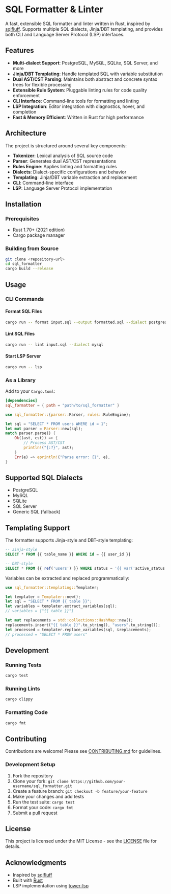 # SQL Formatter & Linter

A fast, extensible SQL formatter and linter written in Rust, inspired by [sqlfluff](https://github.com/sqlfluff/sqlfluff). Supports multiple SQL dialects, Jinja/DBT templating, and provides both CLI and Language Server Protocol (LSP) interfaces.

## Features

- **Multi-dialect Support**: PostgreSQL, MySQL, SQLite, SQL Server, and more
- **Jinja/DBT Templating**: Handle templated SQL with variable substitution
- **Dual AST/CST Parsing**: Maintains both abstract and concrete syntax trees for flexible processing
- **Extensible Rule System**: Pluggable linting rules for code quality enforcement
- **CLI Interface**: Command-line tools for formatting and linting
- **LSP Integration**: Editor integration with diagnostics, hover, and completion
- **Fast & Memory Efficient**: Written in Rust for high performance

## Architecture

The project is structured around several key components:

- **Tokenizer**: Lexical analysis of SQL source code
- **Parser**: Generates dual AST/CST representations
- **Rules Engine**: Applies linting and formatting rules
- **Dialects**: Dialect-specific configurations and behavior
- **Templating**: Jinja/DBT variable extraction and replacement
- **CLI**: Command-line interface
- **LSP**: Language Server Protocol implementation

## Installation

### Prerequisites

- Rust 1.70+ (2021 edition)
- Cargo package manager

### Building from Source

```bash
git clone <repository-url>
cd sql_formatter
cargo build --release
```

## Usage

### CLI Commands

#### Format SQL Files

```bash
cargo run -- format input.sql --output formatted.sql --dialect postgresql
```

#### Lint SQL Files

```bash
cargo run -- lint input.sql --dialect mysql
```

#### Start LSP Server

```bash
cargo run -- lsp
```

### As a Library

Add to your `Cargo.toml`:

```toml
[dependencies]
sql_formatter = { path = "path/to/sql_formatter" }
```

```rust
use sql_formatter::{parser::Parser, rules::RuleEngine};

let sql = "SELECT * FROM users WHERE id = 1";
let mut parser = Parser::new(sql);
match parser.parse() {
    Ok((ast, cst)) => {
        // Process AST/CST
        println!("{:?}", ast);
    }
    Err(e) => eprintln!("Parse error: {}", e),
}
```

## Supported SQL Dialects

- PostgreSQL
- MySQL
- SQLite
- SQL Server
- Generic SQL (fallback)

## Templating Support

The formatter supports Jinja-style and DBT-style templating:

```sql
-- Jinja-style
SELECT * FROM {{ table_name }} WHERE id = {{ user_id }}

-- DBT-style
SELECT * FROM {{ ref('users') }} WHERE status = '{{ var('active_status') }}'
```

Variables can be extracted and replaced programmatically:

```rust
use sql_formatter::templating::Templater;

let templater = Templater::new();
let sql = "SELECT * FROM {{ table }}";
let variables = templater.extract_variables(sql);
// variables = ["{{ table }}"]

let mut replacements = std::collections::HashMap::new();
replacements.insert("{{ table }}".to_string(), "users".to_string());
let processed = templater.replace_variables(sql, &replacements);
// processed = "SELECT * FROM users"
```

## Development

### Running Tests

```bash
cargo test
```

### Running Lints

```bash
cargo clippy
```

### Formatting Code

```bash
cargo fmt
```

## Contributing

Contributions are welcome! Please see [CONTRIBUTING.md](CONTRIBUTING.md) for guidelines.

### Development Setup

1. Fork the repository
2. Clone your fork: `git clone https://github.com/your-username/sql_formatter.git`
3. Create a feature branch: `git checkout -b feature/your-feature`
4. Make your changes and add tests
5. Run the test suite: `cargo test`
6. Format your code: `cargo fmt`
7. Submit a pull request

## License

This project is licensed under the MIT License - see the [LICENSE](LICENSE) file for details.

## Acknowledgments

- Inspired by [sqlfluff](https://github.com/sqlfluff/sqlfluff)
- Built with [Rust](https://www.rust-lang.org/)
- LSP implementation using [tower-lsp](https://github.com/ebanner/pyright/tree/main/packages/tower-lsp)